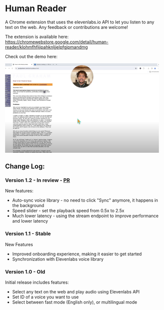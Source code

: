 # Human Reader

A Chrome extension that uses the elevenlabs.io API to let you listen to any text on the web. Any feedback or contributions are welcome!

The extension is available here: https://chromewebstore.google.com/detail/human-reader/klohmfhfijipahknljjelpfgjpmandmg

Check out the demo here:

[![Thumbnail for video](images/thumbnail.png)](https://www.youtube.com/watch?v=p7fsviz4Fm8)

## **Change Log:**

### Version 1.2 - In review - [PR](https://github.com/sebhs/human-reader-chrome-extension/pull/8)

New features:

- Auto-sync voice library - no need to click "Sync" anymore, it happens in the background
- Speed slider - set the playback speed from 0.5x to 2.5x
- Much lower latency - using the stream endpoint to improve performance and lower latency

### Version 1.1 - Stable

New Features

- Improved onboarding experience, making it easier to get started
- Synchronization with Elevenlabs voice library

### Version 1.0 - Old

Initial release includes features:

- Select any text on the web and play audio using Elevenlabs API
- Set ID of a voice you want to use
- Select between fast mode (English only), or multilingual mode
